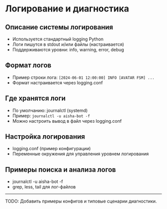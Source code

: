 # Логирование и диагностика

## Описание системы логирования
- Используется стандартный logging Python
- Логи пишутся в stdout и/или файлы (настраивается)
- Поддерживаются уровни: info, warning, error, debug

## Формат логов
- Пример строки лога: `[2024-06-01 12:00:00] INFO [AVATAR FSM] ...`
- Формат настраивается через logging.conf

## Где хранятся логи
- По умолчанию: journalctl (systemd)
- Пример: `journalctl -u aisha-bot -f`
- Можно настроить вывод в файл через logging.conf

## Настройка логирования
- logging.conf (пример конфигурации)
- Переменные окружения для управления уровнем логирования

## Примеры поиска и анализа логов
- journalctl -u aisha-bot -f
- grep, less, tail для лог-файлов

---

TODO: Добавить примеры конфигов и типовые сценарии диагностики.
